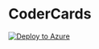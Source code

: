 # CoderCards


<a href="https://portal.azure.com/#create/Microsoft.Template/uri/https%3A%2F%2Fraw.githubusercontent.com%2Flindydonna%2Fcodercards%2Fmaster%2Fazuredeploy.json" target="_blank">![Deploy to Azure](http://azuredeploy.net/deploybutton.png)</a>